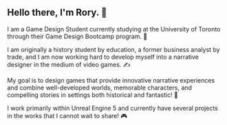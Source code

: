 ## Hello there, I'm Rory. 👋

I am a Game Design Student currently studying at the University of Toronto through their Game Design Bootcamp program. 🏫

I am originally a history student by education, a former business analyst by trade, and I am now working hard to develop myself into a narrative designer in the medium of video games. ✍

My goal is to design games that provide innovative narrative experiences and combine well-developed worlds, memorable characters, and compelling stories in settings both historical and fantastic! 📖

I work primarily within Unreal Engine 5 and currently have several projects in the works that I cannot wait to share! 🎮

